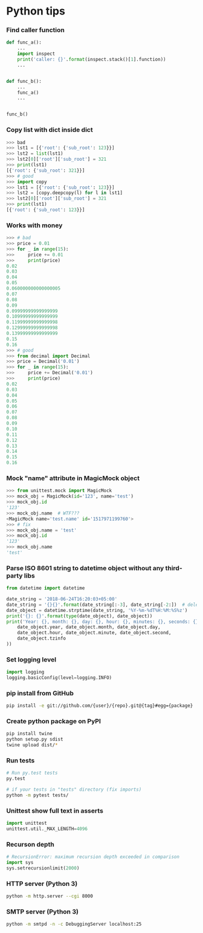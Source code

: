 # Python tips

### Find caller function
```Python
def func_a():
    ...
    import inspect
    print('caller: {}'.format(inspect.stack()[1].function))
    ...


def func_b():
    ...
    func_a()
    ...


func_b()
```

### Copy list with dict inside dict
```Python
>>> bad
>>> lst1 = [{'root': {'sub_root': 123}}]
>>> lst2 = list(lst1)
>>> lst2[0]['root']['sub_root'] = 321
>>> print(lst1)
[{'root': {'sub_root': 321}}]
>>> # good
>>> import copy
>>> lst1 = [{'root': {'sub_root': 123}}]
>>> lst2 = [copy.deepcopy(l) for l in lst1]
>>> lst2[0]['root']['sub_root'] = 321
>>> print(lst1)
[{'root': {'sub_root': 123}}]
```

### Works with money
```Python
>>> # bad
>>> price = 0.01
>>> for _ in range(15):
>>>     price += 0.01
>>>     print(price)
0.02
0.03
0.04
0.05
0.060000000000000005
0.07
0.08
0.09
0.09999999999999999
0.10999999999999999
0.11999999999999998
0.12999999999999998
0.13999999999999999
0.15
0.16
>>> # good
>>> from decimal import Decimal
>>> price = Decimal('0.01')
>>> for _ in range(15):
>>>     price += Decimal('0.01')
>>>     print(price)
0.02
0.03
0.04
0.05
0.06
0.07
0.08
0.09
0.10
0.11
0.12
0.13
0.14
0.15
0.16
```

### Mock "name" attribute in MagicMock object
```Python
>>> from unittest.mock import MagicMock
>>> mock_obj = MagicMock(id='123', name='test')
>>> mock_obj.id
'123'
>>> mock_obj.name  # WTF???
<MagicMock name='test.name' id='1517971199760'>
>>> # fix
>>> mock_obj.name = 'test'
>>> mock_obj.id
'123'
>>> mock_obj.name
'test'
```

### Parse ISO 8601 string to datetime object without any third-party libs
```Python
from datetime import datetime

date_string = '2018-06-24T16:20:03+05:00'
date_string = '{}{}'.format(date_string[:-3], date_string[-2:])  # delete ":" in timezone
date_object = datetime.strptime(date_string, '%Y-%m-%dT%H:%M:%S%z')
print('{}: {}'.format(type(date_object), date_object))
print('Year: {}, month: {}, day: {}, hour: {}, minutes: {}, seconds: {}, tzinfo: {}'.format(
    date_object.year, date_object.month, date_object.day,
    date_object.hour, date_object.minute, date_object.second,
    date_object.tzinfo
))
```

### Set logging level
```Python
import logging
logging.basicConfig(level=logging.INFO)
```

### pip install from GitHub
```Bash
pip install -e git://github.com/{user}/{repo}.git@{tag}#egg={package}
```

### Create python package on PyPI
```Bash
pip install twine
python setup.py sdist
twine upload dist/*
```

### Run tests
```Bash
# Run py.test tests
py.test

# if your tests in "tests" directory (fix imports)
python -m pytest tests/
```

### Unittest show full text in asserts
```Python
import unittest
unittest.util._MAX_LENGTH=4096
```

### Recurson depth
```Python
# RecursionError: maximum recursion depth exceeded in comparison
import sys
sys.setrecursionlimit(2000)
```

### HTTP server (Python 3)
```Bash
python -m http.server --cgi 8000
```

### SMTP server (Python 3)
```Bash
python -m smtpd -n -c DebuggingServer localhost:25
```
